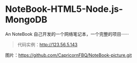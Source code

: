 # NoteBook-HTML5-Node.js-MongoDB
An NoteBook 
自己开发的一个网络笔记本，一个完整的项目······
>
>代码实例：http://123.56.5.143

图片：https://github.com/CapricornFBQ/NoteBook-picture.git


